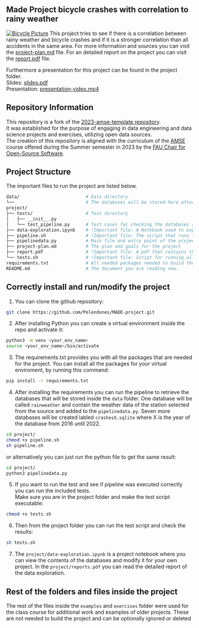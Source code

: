 
## Made Project bicycle crashes with correlation to rainy weather
[![Bicycle Picture](https://images.unsplash.com/uploads/14122621859313b34d52b/37e28531?q=80&w=2073&auto=format&fit=crop&ixlib=rb-4.0.3&ixid=M3wxMjA3fDB8MHxwaG90by1wYWdlfHx8fGVufDB8fHx8fA%3D%3D)](https://unsplash.com/de/fotos/schwarzes-mountainbike-in-der-nahe-der-strasse-geparkt-AoSAOV2Vtro)
This project tries to see if there is a correlation between rainy weather and bicycle crashes and if it is a stronger correlation than all accidents in the same area. For more information and sources you can visit the [project-plan.md](./project/project-plan.md) file. For an detailed report on the project you can visit the [report.pdf](./project/report.pdf) file.  


Furthermore a presentation for this project can be found in the project folder.  
Slides: [slides.pdf](./project/slides.pdf)  
Presentation: [presentation-video.mp4](./project/presentation-video.mp4)


## Repository Information
This repository is a fork of the [2023-amse-template repository](https://github.com/jvalue/2023-amse-template).  
It was established for the purpose of engaging in data engineering and data science projects and exercises, utilizing open data sources.  
The creation of this repository is aligned with the curriculum of the [AMSE](https://oss.cs.fau.de/teaching/specific/amse/) course offered during the Summer semester in 2023 by the [FAU Chair for Open-Source Software](https://oss.cs.fau.de/).

## Project Structure
The important files to run the project are listed below. 
```bash
data/                         # Data directory 
└──                           # The databases will be stored here after the ETL process and Test pipeline
project/ 
├── tests/                    # Test directory
│   ├── __init__.py 
│   └── test_pipeline.py      # Test cases for checking the databases after the ETL process
├── data-exploration.ipynb    # !Important file: A Notebook used to explore the downloaded databases in the data folder
├── pipeline.sh               # !Important file: The script that runs the ETL and main file of the project 
├── pipelinedata.py           # Main file and entry point of the project 
├── project-plan.md           # The plan and goals for the project
├── report.pdf                # !Important file: A pdf that contains the report of the project
└── tests.sh                  # !Important file: Script for running all test cases
requirements.txt              # All needed packages needed to build the project
README.md                     # The document you are reading now. 

```

## Correctly install and run/modify the project

1. You can clone the github repository:
```bash
git clone https://github.com/Pelendones/MADE-project.git
```
2. After installing Python you can create a virtual environment inside the repo and activate it:
```bash
python3 -m venv <your_env_name>
source <your_env_name>/bin/activate
```
3. The requirements.txt provides you with all the packages that are needed for the project. You can install all the packages for your virtual enviroment, by running this command:
```bash
pip install -r requirements.txt
```
4. After installing the requirements you can run the pipeline to retrieve the databases that will be stored inside the `data` folder. One database will be called `rainweather` and contain the weather data of the station selected from the source and added to the `pipelinedata.py`. Seven more databases will be created labled `crashesX.sqlite` where X is the year of the database from 2016 until 2022.
```bash
cd project/
chmod +x pipeline.sh
sh pipeline.sh
```
or alternatively you can just run the python file to get the same result:
```bash
cd project/
python3 pipelinedata.py
```

5. If you want to run the test and see if pipeline was executed correctly you can run the included tests.  
Make sure you are in the project folder and make the test script executable:
```bash
chmod +x tests.sh
```
6. Then from the project folder you can run the test script and check the results:
```bash 
sh tests.sh
```
7. The `project/data-exploration.ipynb` is a project notebook where you can view the contents of the databases and modify it for your own project. In the `project/reports.pdf` you can read the detailed report of the data exploration.

## Rest of the folders and files inside the project
The rest of the files inside the `examples` and `exercises` folder were used for the class course for additional work and examples of older projects. These are not needed to build the project and can be optionally ignored or deleted